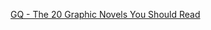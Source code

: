 ---
layout: post
wordpress_id: 574
wordpress_url: http://noesbueno.com/archives/574
date: '2010-04-18 23:53:58 -0500'
date_gmt: '2010-04-19 04:53:58 -0500'
body: |
  <p><a href="http://www.gq.com/entertainment/books/200903/graphic-novel-watchmen-slideshow">GQ - The 20 Graphic Novels You Should Read</a></p>
---